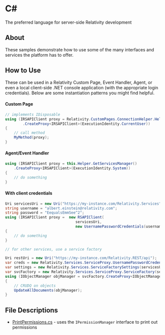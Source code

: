 # C#
The preferred language for server-side Relativity development

## About
These samples demonstrate how to use some of the many interfaces and services the platform has to offer. 

## How to Use
These can be used in a Relativity Custom Page, Event Handler, Agent, or even a local client-side .NET console application 
(with the appropriate login credentials). Below are some instantiation patterns you might find helpful.

#### Custom Page
```C#
// implements IDisposable
using (IRSAPIClient proxy = Relativity.CustomPages.ConnectionHelper.Helper().GetServicesManager()
        .CreateProxy<IRSAPIClient>(ExecutionIdentity.CurrentUser))
{
    // call method
    MyMethod(proxy);
}
```

#### Agent/Event Handler
```C#
using (IRSAPIClient proxy = this.Helper.GetServicesManager()
    .CreateProxy<IRSAPIClient>(ExecutionIdentity.System))
{
    // do something
}
```

#### With client credentials
```C#
Uri servicesUri = new Uri("https://my-instance.com/Relativity.Services");
string username = "albert.einstein@relativity.com";
string password = "EequalsEmmSee^2";
using (IRSAPIClient proxy =  new RSAPIClient(
                                servicesUri,
                                new UsernamePasswordCredentials(username, password))
{
    // do something
}

// for other services, use a service factory

Uri restUri = new Uri("https://my-instance.com/Relativity.REST/api");
var creds = new Relativity.Services.ServiceProxy.UsernamePasswordCredentials(username, password);
var settings = new Relativity.Services.ServiceFactorySettings(servicesUri, restUri, creds);
var svcFactory = new Relativity.Services.ServiceProxy.ServiceFactory(settings);
using (IObjectManager objManager = svcFactory.CreateProxy<IObjectManager>())
{
    // CRUDQ on objects
    UpdateAllDocuments(objManager);
}

```

## File Descriptions
* [PrintPermissions.cs](PrintPermissions.cs) - uses the `IPermissionManager` interface to print out permissions
